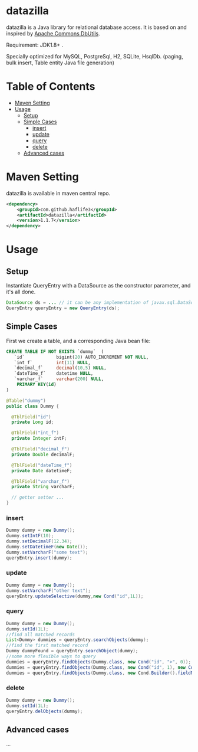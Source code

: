 # datazilla
datazilla is a Java library for relational database access. 
It is based on and inspired by [Apache Commons DbUtils](https://commons.apache.org/proper/commons-dbutils/).


Requirement: JDK1.8+ .


Specially optimized for MySQL, PostgreSql, H2, SQLite, HsqlDb.
(paging, bulk insert, Table entity Java file generation)

Table of Contents
=================

* [Maven Setting](#maven-setting)
* [Usage](#usage)
  * [Setup](#Setup)
  * [Simple Cases](#Simple-Cases)
    * [insert](#insert)
    * [update](#update)
    * [query](#query)
    * [delete](#delete)
  * [Advanced cases](#Advanced-cases)

# Maven Setting
datazilla is available in maven central repo.
```xml
<dependency>
    <groupId>com.github.haflife3</groupId>
    <artifactId>datazilla</artifactId>
    <version>1.1.7</version>
</dependency>
```

# Usage
## Setup
Instantiate QueryEntry with a DataSource as the constructor parameter, and it's all done.
```java
DataSource ds = ... // it can be any implementation of javax.sql.DataSource
QueryEntry queryEntry = new QueryEntry(ds);
```

## Simple Cases
First we create a table, and a corresponding Java bean file:
```sql
CREATE TABLE IF NOT EXISTS `dummy`  ( 
   `id`            bigint(20) AUTO_INCREMENT NOT NULL,
   `int_f`         int(11) NULL,
   `decimal_f`     decimal(10,5) NULL,
   `dateTime_f`    datetime NULL,
   `varchar_f`     varchar(200) NULL,
    PRIMARY KEY(id)
)
```
```java
@Table("dummy")
public class Dummy {

  @TblField("id")
  private Long id;

  @TblField("int_f")
  private Integer intF;

  @TblField("decimal_f")
  private Double decimalF;

  @TblField("dateTime_f")
  private Date datetimeF;

  @TblField("varchar_f")
  private String varcharF;

  // getter setter ...
}
```

### insert
```java
Dummy dummy = new Dummy();
dummy.setIntF(10);
dummy.setDecimalF(12.34);
dummy.setDatetimeF(new Date());
dummy.setVarcharF("some text");
queryEntry.insert(dummy);
```

### update
```java
Dummy dummy = new Dummy();
dummy.setVarcharF("other text");
queryEntry.updateSelective(dummy,new Cond("id",1L));
```

### query
```java
Dummy dummy = new Dummy();
dummy.setId(1L);
//find all matched records
List<Dummy> dummies = queryEntry.searchObjects(dummy);
//find the first matched record
Dummy dummyFound = queryEntry.searchObject(dummy);
//some more flexible ways to query
dummies = queryEntry.findObjects(Dummy.class, new Cond("id", ">", 0));
dummies = queryEntry.findObjects(Dummy.class, new Cond("id", 1), new Cond("int_f", 10));
dummies = queryEntry.findObjects(Dummy.class, new Cond.Builder().fieldName("id").compareOpr("is not null").build());
```

### delete
```java
Dummy dummy = new Dummy();
dummy.setId(1L);
queryEntry.delObjects(dummy);
```

## Advanced cases
...